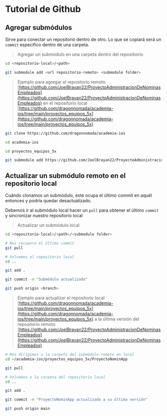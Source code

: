 # Tutorial de Github

## Agregar submódulos

Sirve para conectar un repositorio dentro de otro. Lo que se copiará será un `commit` específico dentro de una carpeta.

> Agregar un submódulo en una carpeta dentro del repositiorio

```bash
cd <repositorio-local>/<path>

git submodule add <url repositorio-remoto> <submodule folder>
```

> Ejemplo para agregar el repositorio remoto [https://github.com/JoelBrayan22/ProyectoAdministracionDeNominasEmpleados](https://github.com/JoelBrayan22/ProyectoAdministracionDeNominasEmpleados) en el repositorio local [https://github.com/dragonnomada/academia-ios/tree/main/proyectos_equipos_5x](https://github.com/dragonnomada/academia-ios/tree/main/proyectos_equipos_5x)

```bash
git clone https://github.com/dragonnomada/academia-ios

cd academia-ios

cd proyectos_equipos_5x

git submodule add https://github.com/JoelBrayan22/ProyectoAdministracionDeNominasEmpleados ProyectoNominApp
```

## Actualizar un submódulo remoto en el repositorio local

Cuándo clonamos un submódulo, este ocupa el último commit en aquél entonces y podría quedar desactualizado.

Debemos ir al submódulo local hacer un `pull` para obtener el último `commit` y sincronizar nuestro repositorio local

> Actualizar un submódulo local

```bash
cd <repositorio-local>/<path>/<submodule folder>

# Nos recupera el último commit
git pull

# Volvemos al repositorio local
cd ..

git add .

git commit -m "Submódulo actualizado"

git push origin <branch>
```

> Ejemplo para actualizar el repositorio local [https://github.com/dragonnomada/academia-ios/tree/main/proyectos_equipos_5x](https://github.com/dragonnomada/academia-ios/tree/main/proyectos_equipos_5x) a la última versión del repositorio remoto [https://github.com/JoelBrayan22/ProyectoAdministracionDeNominasEmpleados](https://github.com/JoelBrayan22/ProyectoAdministracionDeNominasEmpleados)

```bash
# Nos dirigimos a la carpeta del submódulo remoto en local
cd ~/academia-ios/proyectos_equipos_5x/ProyectoNominApp

git pull

# Volvemos a la carpeta del repositorio local
cd ..

git add .

git commit -m "ProyectoNominApp actualizado a su última versión"

git push origin main
```